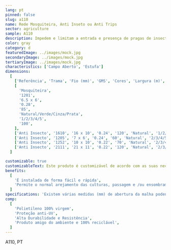 ```yaml
---
lang: pt
pinned: false
slug: a110
name: Rede Mosquiteira, Anti Inseto ou Anti Trips
sector: agriculture
sample: A110
description: Impedem e limitam a entrada e presença de pragas de insectos nas culturas agrícolas e, ao mesmo tempo, evitam a saída de outros que são benéficos e que garantem a polinização.
color: gray
category: d
featuredImage: ../images/mock.jpg
secondaryImage: ../images/mock.jpg
tertiaryImage: ../images/mock.jpg
characteristics: ['Campo Aberto', 'Estufa']
dimensions:
  [
    ['Referência', 'Trama', 'Fio (mm)', 'GMS', 'Cores', 'Largura (m)', 'Comprimento (m)'],
    [
      'Mosquiteira',
      '1201',
      '6.5 x 6',
      '0.28',
      '85',
      'Natural/Verde/Cinza/Prata',
      '1/2/3/4/5',
      '100',
    ],
    ['Anti Insecto', '1610', '16 x 10', '0.24', '120', 'Natural', '1/2/3/4/5', '100'],
    ['Anti Insecto', '1205', '7 x 6', '0.24', '60', 'Natural', '2/3/4/5', '100 (standard)'],
    ['Anti Insecto', '1252', '10 x 10', '0.22', '70', 'Natural', '2/3/4/5', '100 (standard)'],
    ['Anti Insecto', '2111', '21 x 11', '0.22', '120', 'Natural', '2/3/4/5', '100 (standard)'],
  ]

customizable: true
customizableText: Este produto é customizável de acordo com as suas necessidades. Contacte-nos para mais informações.
benefits:
  [
    'É instalada de forma fácil e rápida',
    'Permite o normal arejamento das culturas, passagem e /ou ensombramento',
  ]
specifications: 'Existem várias medidas (mm) de abertura da malha podendo proteger contra pragas de insectos de diferentes dimensões: malhas mais pequenas permitem proteger contra insectos mais pequenos e vice-versa.'
comp:
  [
    'Polietileno 100% virgem',
    'Proteção anti-UV',
    'Alta Durabilidade e Resistência',
    'Produto amigo do ambiente e 100% reciclável',
  ]
---
```


A110, PT
